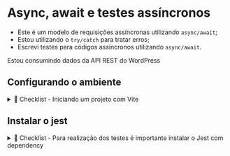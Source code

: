 # Async, await e testes assíncronos

- Este é um modelo de requisições assíncronas utilizando ``async/await``;
- Estou utilizando o ``try/catch`` para tratar erros;
- Escrevi testes para códigos assíncronos utilizando ``async/await``.

Estou consumindo dados da API REST do WordPress 

## Configurando o ambiente

  <details>
    <summary>📝 Checklist - Iniciando um projeto com Vite</summary>

##### Iniciando o Projeto com NPM

- [ ] Criar o diretório do projeto;
- [ ] Criar o diretório ``src/`` dentro do diretório do projeto;
- [ ] Criar o arquivo ``main.js`` no diretório src/;
- [ ] Criar o arquivo ``index.html`` na raiz do projeto;
- [ ] Executar o comando ``npm init -y`` ou ``npm init`` para criar o package.json;

##### Configurar o projeto para utilizar a sintaxe ES Modules
- [ ] Adicionar a linha ``<script type="module" src="./src/main.js"></script>`` no arquivo html;
- [ ] Adicionar a chave ``"type": "module"`` ao arquivo package.json

##### Adicionar um bundler dev-server
- [ ] Instalar o Vite com o comando ``npm i vite``;
- [ ] Adicionar a chave ``"dev": "vite --open"`` à chave "scripts" do arquivo package.json;

##### Instalar e configurar o ESLint
- [ ] Execute o comando ``npm init @eslint/config`` e siga o passo a passo que aparecerá no terminal.
  </details>


## Instalar o jest

  <details>
    <summary>🧪 Checklist - Para realização dos testes é importante instalar o Jest com dependency</summary>

  - Instalar o Jest
    ```bash

    npm install --save-dev eslint-plugin-jest
    ```

  - Configurar o ESLint

    Adicione a configuração do plugin Jest no seu arquivo .eslintrc.js ou .eslintrc.json. Se você ainda não tem um arquivo de configuração, crie um. Aqui está um exemplo para .eslintrc.js:

    ```javascript
    #.eslintrc.js

    module.exports = {
        "env": {
            "browser": true,
            "es2021": true,
            "jest": true // Adiciona o ambiente Jest
        },
        "extends": [
            "eslint:recommended",
            "plugin:react/recommended"
        ],
        "overrides": [
            {
                "env": {
                    "node": true
                },
                "files": [
                    ".eslintrc.{js,cjs}"
                ],
                "parserOptions": {
                    "sourceType": "script"
                }
            }
        ],
        "parserOptions": {
            "ecmaVersion": "latest",
            "sourceType": "module"
        },
        "plugins": [
            "react",
            "jest" // Adiciona o plugin Jest
        ],
        "rules": {
        }
    }

    ```

  - Configurar o pakege.json
    ```bash

    "scripts": {
      "dev": "vite --open",
      "build": "vite build",
      "preview": "vite preview",
      "test": "NODE_OPTIONS=--experimental-vm-modules NODE_NO_WARNINGS=1 npx jest"
    },
    ```
<sumaty>